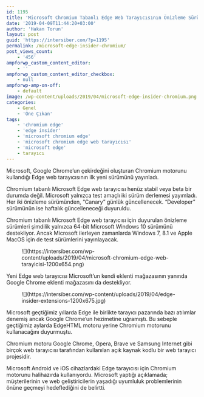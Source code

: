 ```yaml
---
id: 1195
title: 'Microsoft Chromium Tabanlı Edge Web Tarayıcısının Önizleme Sürümlerini Duyurdu'
date: '2019-04-09T11:44:20+03:00'
author: 'Hakan Torun'
layout: post
guid: 'https://intersiber.com/?p=1195'
permalink: /microsoft-edge-insider-chromium/
post_views_count:
    - '456'
ampforwp_custom_content_editor:
    - ''
ampforwp_custom_content_editor_checkbox:
    - null
ampforwp-amp-on-off:
    - default
image: /wp-content/uploads/2019/04/microsoft-edge-insider-chromium.png
categories:
    - Genel
    - 'Öne Çıkan'
tags:
    - 'chromium edge'
    - 'edge insider'
    - 'microsoft chromium edge'
    - 'microsoft chromium edge web tarayıcısı'
    - 'microsoft edge'
    - tarayıcı
---
```


Microsoft, Google Chrome’un çekirdeğini oluşturan Chromium motorunu kullandığı Edge web tarayıcısının ilk yeni sürümünü yayınladı.

Chromium tabanlı Microsoft Edge web tarayıcısı henüz stabil veya beta bir durumda değil. Microsoft yalnızca test amaçlı iki sürüm derlemesi yayımladı. Her iki önizleme sürümünden, “Canary” günlük güncellenecek. “Developer” sürümünün ise haftalık güncelleneceği duyuruldu.

Chromium tabanlı Microsoft Edge web tarayıcısı için duyurulan önizleme sürümleri şimdilik yalnızca 64-bit Microsoft Windows 10 sürümünü destekliyor. Ancak Microsoft ilerleyen zamanlarda Windows 7, 8.1 ve Apple MacOS için de test sürümlerini yayınlayacak.

<figure class="wp-block-image">![](https://intersiber.com/wp-content/uploads/2019/04/microsoft-chromium-edge-web-tarayicisi-1200x654.png)</figure>Yeni Edge web tarayıcısı Microsoft’un kendi eklenti mağazasının yanında Google Chrome eklenti mağazasını da destekliyor.

<figure class="wp-block-image">![](https://intersiber.com/wp-content/uploads/2019/04/edge-insider-extensions-1200x675.jpg)</figure>Microsoft geçtiğimiz yıllarda Edge ile birlikte tarayıcı pazarında bazı atılımlar denemiş ancak Google Chrome’un hezimetine uğramıştı. Bu sebeple geçtiğimiz aylarda EdgeHTML motoru yerine Chromium motorunu kullanacağını duyurmuştu.

Chromium motoru Google Chrome, Opera, Brave ve Samsung Internet gibi birçok web tarayıcısı tarafından kullanılan açık kaynak kodlu bir web tarayıcı projesidir.

Microsoft Android ve iOS cihazlardaki Edge tarayıcısı için Chromium motorunu halihazırda kullanıyordu. Microsoft yaptığı açıklamada; müşterilerinin ve web geliştiricilerin yaşadığı uyumluluk problemlerinin önüne geçmeyi hedeflediğini de belirtti.